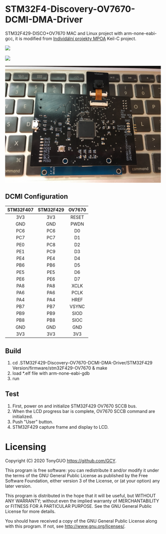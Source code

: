 # STM32F4-Discovery-OV7670-DCMI-DMA-Driver

STM32F429-DISCO+OV7670 MAC and Linux project with arm-none-eabi-gcc, it is modified from [Individální projekty MPOA](http://www.urel.feec.vutbr.cz/MPOA/2014/cam-ov7670) Keil-C project.

![](https://github.com/GCY/STM32F4-OV7670-DCMI-DMA-Driver/blob/master/STM32F429%20Version/res/demo.gif) 

![](https://github.com/GCY/STM32F4-OV7670-DCMI-DMA-Driver/blob/master/STM32F407%20Version/res/demo.gif)

![alt text](https://github.com/GCY/STM32F4-OV7670-DCMI-DMA-Driver/blob/master/STM32F407%20Version/res/v1.jpg?raw=true)



## DCMI Configuration
| STM32F407 | STM32F429 | OV7670 |
| :----: | :----: | :----: |
| 3V3 | 3V3 | RESET |
| GND | GND | PWDN |
| PC6 | PC6 | D0 |
| PC7 | PC7 | D1 |
| PE0 | PC8 | D2 |
| PE1 | PC9 | D3 |
| PE4 | PE4 | D4 |
| PB6 | PB6 | D5 |
| PE5 | PE5 | D6 |
| PE6 | PE6 | D7 |
| PA8 | PA8 | XCLK |
| PA6 | PA6 | PCLK |
| PA4 | PA4 | HREF |
| PB7 | PB7 | VSYNC |
| PB9 | PB9 | SIOD |
| PB8 | PB8 | SIOC |
| GND | GND | GND |
| 3V3 | 3V3 | 3V3 |

## Build

 1. cd .STM32F429-Discovery-OV7670-DCMI-DMA-Driver/STM32F429 Version/firmware/stm32F429-OV7670 & make
 2. load *.elf file with arm-none-eabi-gdb
 3. run

## Test

 1. First, power on and initialize STM32F429 OV7670 SCCB bus.
 2. When the LCD progress bar is complete, OV7670 SCCB command are initialized.
 3. Push "User" button.
 4. STM32F429 capture frame and display to LCD.

Licensing
=======
Copyright (C) 2020  TonyGUO <https://github.com/GCY>.

This program is free software: you can redistribute it and/or modify
it under the terms of the GNU General Public License as published by
the Free Software Foundation, either version 3 of the License, or
(at your option) any later version.

This program is distributed in the hope that it will be useful,
but WITHOUT ANY WARRANTY; without even the implied warranty of
MERCHANTABILITY or FITNESS FOR A PARTICULAR PURPOSE.  See the
GNU General Public License for more details.

You should have received a copy of the GNU General Public License
along with this program.  If not, see <http://www.gnu.org/licenses/>.

